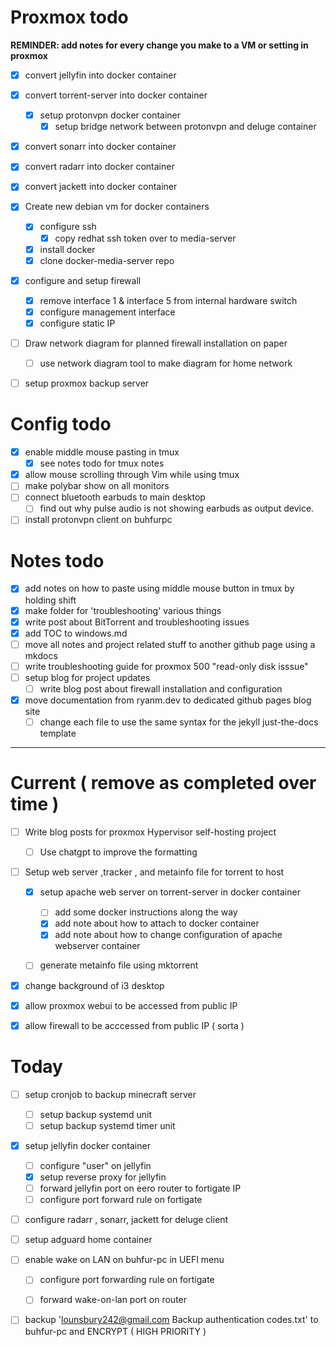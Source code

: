 
# Proxmox todo 

**REMINDER: add notes for every change you make to a VM or setting in proxmox**

- [x] convert jellyfin into docker container
- [x] convert torrent-server into docker container 
    - [x] setup protonvpn docker container 
        - [x] setup bridge network between protonvpn and deluge container 
- [x] convert sonarr into docker container 
- [x] convert radarr into docker container 
- [x] convert jackett into docker container 

- [x] Create new debian vm for docker containers
    - [x] configure ssh
        - [x] copy redhat ssh token over to media-server
    - [x] install docker
    - [x] clone docker-media-server repo

- [x] configure and setup firewall 
    - [x] remove interface 1 & interface 5 from internal hardware switch
    - [x] configure management interface 
    - [x] configure static IP 

- [ ] Draw network diagram for planned firewall installation  on paper 
    - [ ] use network diagram tool to make diagram for home network

- [ ] setup proxmox backup server 

# Config todo 

- [x] enable middle mouse pasting in tmux 
    - [x] see notes todo for tmux notes 
- [x] allow mouse scrolling through Vim while using tmux 
- [ ] make polybar show on all monitors
- [ ] connect bluetooth earbuds to main desktop 
    - [ ] find out why pulse audio is not showing earbuds as output device. 
- [ ] install protonvpn client on buhfurpc 

# Notes todo 

- [x] add notes on how to paste using middle mouse button in tmux by holding shift 
- [x] make folder for 'troubleshooting' various things 
- [x] write post about BitTorrent and troubleshooting issues
- [x] add TOC to windows.md 
- [ ] move all notes and project related stuff to another github page using a mkdocs 
- [ ] write troubleshooting guide for proxmox 500 "read-only disk isssue" 
- [ ] setup blog for project updates 
    * [ ] write blog post about firewall installation and configuration 

- [x] move documentation from ryanm.dev to dedicated github pages blog site
    - [ ] change each file to use the same syntax for the jekyll just-the-docs template  
---


# Current ( remove as completed over time ) 

- [ ] Write blog posts for proxmox Hypervisor self-hosting project 
    - [ ] Use chatgpt to improve the formatting 

- [ ] Setup web server ,tracker , and metainfo file for torrent to host 
    - [x] setup apache web server on torrent-server in docker container
        - [ ] add some docker instructions along the way 
        - [x] add note about how to attach to docker container
        - [x] add note about how to change configuration of apache webserver container
    - [ ] generate metainfo file using mktorrent 
    


- [x] change background of i3 desktop 
- [x] allow proxmox webui to be accessed from public IP 
- [x] allow firewall to be acccessed from public IP ( sorta ) 



# Today

- [ ] setup cronjob to backup minecraft server 
    - [ ] setup backup systemd unit 
    - [ ] setup backup systemd timer unit

- [x] setup jellyfin docker container
    - [ ] configure "user" on jellyfin 
    - [x] setup reverse proxy for jellyfin 
    - [ ] forward jellyfin port on eero router to fortigate IP 
    - [ ] configure port forward rule on fortigate 

- [ ] configure radarr , sonarr, jackett for deluge client 

- [ ] setup adguard home container 
- [ ] enable wake on LAN on buhfur-pc in UEFI menu 

    - [ ] configure port forwarding rule on fortigate 
    - [ ] forward wake-on-lan port on router 


- [ ] backup 'lounsbury242@gmail.com Backup authentication codes.txt' to buhfur-pc  and ENCRYPT ( HIGH PRIORITY )



